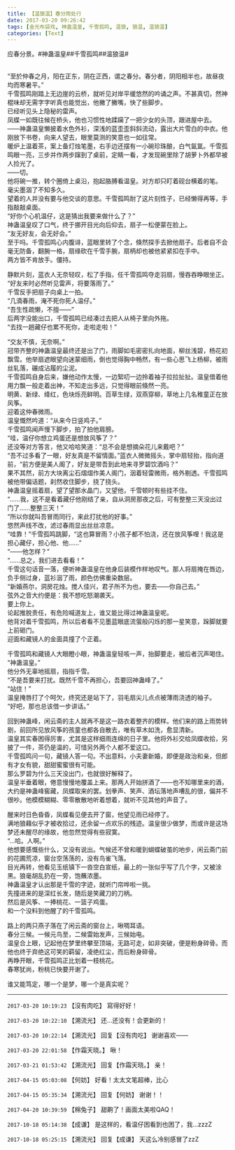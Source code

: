 ```yaml
---
title: 【温狼温】春分雨处行
date: 2017-03-20 09:26:42
tags: [金光布袋戏, 神蛊温皇, 千雪孤鸣, 温狼, 狼温, 温狼温]
categories: [Text]
---
```


<p dir="ltr"  >应春分景。#神蛊温皇##千雪孤鸣##温狼温#<br /><br /></p> 
<p dir="ltr"  >“至於仲春之月，阳在正东，阴在正西，谓之春分。春分者，阴阳相半也，故昼夜均而寒暑平。”<br />千雪孤鸣刚踏上无边崖的云桥，就听见对岸平缓悠然的吟诵之声。不甚真切，然神棍味却无需字字听真也能觉出，他撇了撇嘴，快了些脚步。<br />已经听见头上隐秘的雷声。<br />凤蝶一如既往候在桥头，他也习惯性地蹂躏了一把少女的头顶，跟进屋中去。<br />——神蛊温皇懒披着水色外衫，深浅的蓝歪歪斜斜流动，露出大片雪白的中衣。他刚放下书卷，向来人望去，眼里莫测的笑意也一如往常。<br />暖炉上温着茶，案上备灯烛笔墨，右手边还摆有一小碗珍珠酿，白气氤氲。千雪孤鸣眼一亮，三步并作两步蹿到了桌前，定睛一看，才发现碗里除了胡萝卜外都早被人捡光了。<br />——切。<br />他将碗一推，转个圈倚上桌沿，抱起胳膊看温皇。对方却只盯着砚台横着的笔。<br />毫尖墨涸了不知多久。<br />望着的人并没有要与他交谈的意思。千雪孤鸣耐了这片刻性子，已经懒得再等，手指敲敲桌面。<br />“好你个心机温仔，这是猜出我要来做什么了？”<br />神蛊温皇叹了口气，终于挪开目光向后仰去，扇子一松便蒙在脸上。<br />“友无好友，会无好会。”<br />至于吗。千雪孤鸣心内腹诽，蓝眼里转了个念，倏然探手去掀他扇子。后者自不会毫无防备，翻腕一格，扇缘砍在千雪手腕，扇柄却也被他紧紧扣在手中。<br />两方皆不肯放手。僵持。</p> 
<p dir="ltr"  >静默片刻，蓝衣人无奈轻叹，松了手指，任千雪孤鸣夺走羽扇，慢吞吞睁眼坐正。<br />“好友来时必然听见雷声，将要落雨了。”<br />千雪反手把扇子向桌上一拍。<br />“几滴春雨，淹不死你死人温仔。”<br />“吾生性疏懒，不擅——”<br />后两字没能出口，千雪孤鸣已经凑过去把人从椅子里向外拖。<br />“去找一趟藏仔也累不死你，走啦走啦！”</p> 
<p dir="ltr"  >“交友不慎，无奈啊。”<br />冠带齐整的神蛊温皇最终还是出了门，雨脚如毛密密扎向地面，柳丝浅碧，杨花初飘雪。他举扇遮眼望向迷蒙细雨，倒也觉得胸中畅然，有一些心思飞上杨柳，被雨丝轧落，碾成沾履的尘泥。<br />千雪孤鸣自身后来，嫌他动作太慢，一边絮叨一边拎着袖子拉拉扯扯。温皇借着他用力飘一般走着出神，不知走出多远，只觉得眼前倏然一亮。<br />明黄、新绿、绛红，色块烁亮鲜明。百草生绿，双燕穿柳，草地上几名稚童正在放风筝。<br />迎着这仲春微雨。<br />温皇慨然吟道：“从来今日竖鸡子。”<br />千雪孤鸣闻声慢下脚步，拍了拍他肩膀。<br />“哇，温仔你想立鸡蛋还是想放风筝了？”<br />还没等对方答言，他又哈哈笑道：“总不会是想摘朵花儿来戴吧？”<br />“吾不过多看了一眼，好友真是不留情面。”蓝衣人微微摇头，掌中扇轻抬，指向道前，“前方便是美人阁了，好友是带吾到此地来寻罗碧饮酒吗？”<br />果不其然，前方大块离尘石熠熠作美人阁门，洇着轻雷微雨，格外剔透。千雪孤鸣被他带偏话题，刹然收住脚步，挠了挠头。<br />神蛊温皇摇着扇，望了望那水晶门，又望他，千雪顿时有些挂不住。<br />“……我，这不是看着藏仔他刚结了亲，自从洞房那夜之后，可有整整三天没出过门了……整整三天！”<br />“所以你就叫吾冒雨同行，来此打扰他的好事。”<br />悠然声线不改，滤过春雨显出丝丝凉意。<br />“哇靠！”千雪孤鸣跳脚，“这也算冒雨？小孩子都不怕浇，还在放风筝哩！我这是担心藏仔，担心他、他……”<br />“——他怎样？”<br />“……总之，我们进去看看！”<br />千雪这句话音一落，便听神蛊温皇在他身后装模作样地叹气。那人将扇掩在唇边，负手侧过身，蓝衫洇了雨，颜色仿佛重染数层。<br />“新婚燕尔，洞房花烛。搅人佳兴，君子所不为也，要去——你自己去。”<br />弦外之音大约便是：我不想吃怒潮袭天。<br />要上你上。<br />论起推脱责任，有危险喊道友上，谁又能比得过神蛊温皇呢。<br />他背对着千雪孤鸣，所以后者看不见墨蓝眼底流萤般闪烁的那一星笑意，跺脚就要上前砸门。<br />迎面和藏镜人的金面具撞了个正着。</p> 
<p dir="ltr"  >千雪孤鸣和藏镜人大眼瞪小眼，神蛊温皇轻咳一声，抬脚要走，被后者沉声喝住。<br />“神蛊温皇。”<br />他分外无辜地摇扇，指指千雪。<br />“不是吾要来打扰。既然千雪不再担心，吾要回神蛊峰了。”<br />“站住！”<br />温皇掩唇打了个呵欠，终究还是站下了，羽毛扇尖儿点点被薄雨浇透的袖子。<br />“好吧，那也总该借一步讲话。”</p> 
<p dir="ltr"  >回到神蛊峰，闲云斋的主人就再不是这一路衣着整齐的模样。他们来的路上雨势转剧，前回所见放风筝的孩童也都各自散去，唯有草木如洗，愈显清新。<br />温皇其实春困得厉害，尤其是这样细雨连绵的日子里。他将外衫交给凤蝶收拾，另披了一件，茶仍是温的，可惜另外两个人都不爱这口。<br />千雪孤鸣问一句，藏镜人答一句。不出意料，小夫妻新婚，即便是政治和亲，但郎有才女有貌，甜甜蜜蜜很有可能。<br />那么罗碧为什么三天没出门，也就很好解释了。<br />温皇半垂着眼，倦意慢慢地覆盖上来。那两人开始拼酒了——也不知哪里来的酒，大约是神蛊峰窖藏，凤蝶取来的罢。划拳声、笑声、酒坛落地声嘈乱的很，偏并不很吵。他模模糊糊、零零散散地听着想着，就听不见其他的声音了。</p> 
<p dir="ltr"  >醒来时日色昏昏，凤蝶看见便去开了窗，他望见雨已经停了。<br />满地狼藉似乎才被收拾过，还余留一点欢乐的残迹。温皇很少做梦，而或许是这场梦还未醒尽的缘故，他忽然觉得有些寂寞。<br />“…哈。人啊。”<br />他想要感慨些什么，又没有说出。气候还不曾和暖到蝴蝶破茧的地步，闲云斋门前的花圃荒凉，窗台空荡荡的，没有鸟雀飞落。<br />目光再转，他看见玉纸镇下一沓空白宣纸，最上的一张似乎写了几个字，又被涂黑。狼毫胡乱扔在一旁，饱蘸浓墨。<br />神蛊温皇才认出那是千雪的字迹，就听门帘哗啦一挑。<br />先撞进来的是深红长发，随后是笑藏刀的刀柄。<br />然后是风筝、一捧桃花、一篮子鸡蛋。<br />和一个没料到他醒了的千雪孤鸣。</p> 
<p dir="ltr"  >路上的两只燕子落在了闲云斋的窗台上，啾啁耳语。<br />春分三候。一候元鸟至，二候雷始发声，三候始电。<br />温皇合上眼，记起他在梦里终攀至顶端，无路可走，如非突破，便是粉身碎骨。而他也终于弃绝这可笑的羁留，凌绝红尘，而后粉身碎骨。<br />再睁开眼，千雪孤鸣正比划着一枝桃花。<br />春寒犹尚，粉桃已快要开谢了。</p> 
<p dir="ltr"  >谁又能笃定，哪一个是梦，哪一个是真实呢？</p>

<!-- more -->

---

`2017-03-20 10:19:23` 【沒有肉吃】 寫得好好！

`2017-03-20 10:22:10` 【溯流光】 还…还没有！会更新的！

`2017-03-20 10:22:14` 【溯流光】 回复【沒有肉吃】 谢谢喜欢——

`2017-03-20 22:01:58` 【作霜天晓。】 啾！

`2017-03-21 01:53:42` 【溯流光】 回复【作霜天晓。】 亲！

`2017-04-15 05:03:08` 【何妨】 好看！太太文笔超棒，比心

`2017-04-15 05:35:34` 【溯流光】 回复【何妨】 谢谢！！

`2017-04-20 10:39:59` 【棉兔子】 甜齁了！画面太美啦QAQ！

`2017-10-18 05:14:38` 【成谦】 是这样的，看温仔困看到也困了，我…zzzZ

`2017-10-18 05:25:15` 【溯流光】 回复【成谦】 天这么冷别感冒了zzZ
